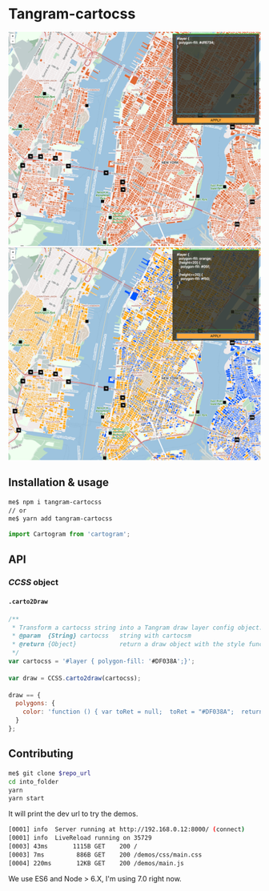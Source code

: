 # Tangram-cartocss
![Uniform style](/demos/images/uniform.png)
![Conditional Style](/demos/images/conditionals.png)
## Installation & usage

```bash
me$ npm i tangram-cartocss
// or
me$ yarn add tangram-cartocss
```

```javascript
import Cartogram from 'cartogram';
```
## API

### *CCSS* object

#### `.carto2Draw`

```javascript
/**
 * Transform a cartocss string into a Tangram draw layer config object.
 * @param  {String} cartocss   string with cartocsm
 * @return {Object}            return a draw object with the style functions
 */
var cartocss = '#layer { polygon-fill: '#DF038A';}';

var draw = CCSS.carto2draw(cartocss);

draw == {
  polygons: {
    color: 'function () { var toRet = null;  toRet = "#DF038A";  return toRet;}'
  }
};
```


## Contributing

```sh
me$ git clone $repo_url
cd into_folder
yarn
yarn start
```

It will print the dev url to try the demos.

```sh
[0001] info  Server running at http://192.168.0.12:8000/ (connect)
[0001] info  LiveReload running on 35729
[0003] 43ms       1115B GET    200 /
[0003] 7ms         886B GET    200 /demos/css/main.css
[0004] 220ms       12KB GET    200 /demos/main.js
```

We use ES6 and Node > 6.X, I'm using 7.0 right now.
